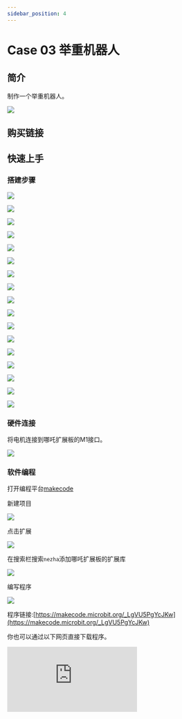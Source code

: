 ```yaml
---
sidebar_position: 4
---
```


# Case 03 举重机器人

## 简介

制作一个举重机器人。


![](./images/nezha-inventors-kit-v2-case-03-01.png)

## 购买链接



## 快速上手

### 搭建步骤

![](./images/nezha-inventors-kit-v2-step-03-01.png)

![](./images/nezha-inventors-kit-v2-step-03-02.png)

![](./images/nezha-inventors-kit-v2-step-03-03.png)

![](./images/nezha-inventors-kit-v2-step-03-04.png)

![](./images/nezha-inventors-kit-v2-step-03-05.png)

![](./images/nezha-inventors-kit-v2-step-03-06.png)

![](./images/nezha-inventors-kit-v2-step-03-07.png)

![](./images/nezha-inventors-kit-v2-step-03-08.png)

![](./images/nezha-inventors-kit-v2-step-03-09.png)

![](./images/nezha-inventors-kit-v2-step-03-10.png)

![](./images/nezha-inventors-kit-v2-step-03-11.png)

![](./images/nezha-inventors-kit-v2-step-03-12.png)

![](./images/nezha-inventors-kit-v2-step-03-13.png)

![](./images/nezha-inventors-kit-v2-step-03-14.png)

![](./images/nezha-inventors-kit-v2-step-03-15.png)

![](./images/nezha-inventors-kit-v2-step-03-16.png)

![](./images/nezha-inventors-kit-v2-step-03-17.png)

### 硬件连接

将电机连接到哪吒扩展板的M1接口。

![](./images/nezha-inventors-kit-v2-case-07-02.png)

### 软件编程

打开编程平台[makecode](https://makecode.microbit.org/#)

新建项目

![](./images/nezha-inventors-kit-v2-case-19-03.png)

点击扩展

![](./images/nezha-inventors-kit-v2-case-19-04.png)



在搜索栏搜索`nezha`添加哪吒扩展板的扩展库

![](./images/nezha-inventors-kit-v2-case-19-06.png)

编写程序

![](./images/nezha-inventors-kit-v2-case-03-07.png)


程序链接:[https://makecode.microbit.org/_LgVU5PgYcJKw](https://makecode.microbit.org/_LgVU5PgYcJKw)

你也可以通过以下网页直接下载程序。

<div
    style={{
        position: 'relative',
        paddingBottom: '60%',
        overflow: 'hidden',
    }}
>
    <iframe
        src="https://makecode.microbit.org/_LgVU5PgYcJKw"
        frameborder="0"
        sandbox="allow-popups allow-forms allow-scripts allow-same-origin"
        style={{
            position: 'absolute',
            width: '100%',
            height: '100%',
        }}
    />
</div>

### 现象

按下micro:bit上的A键，机器人开始举重，按下micro:bit上的B键，机器人停止举重。

![](./images/nezha-inventors-kit-v2-case-03.gif)

